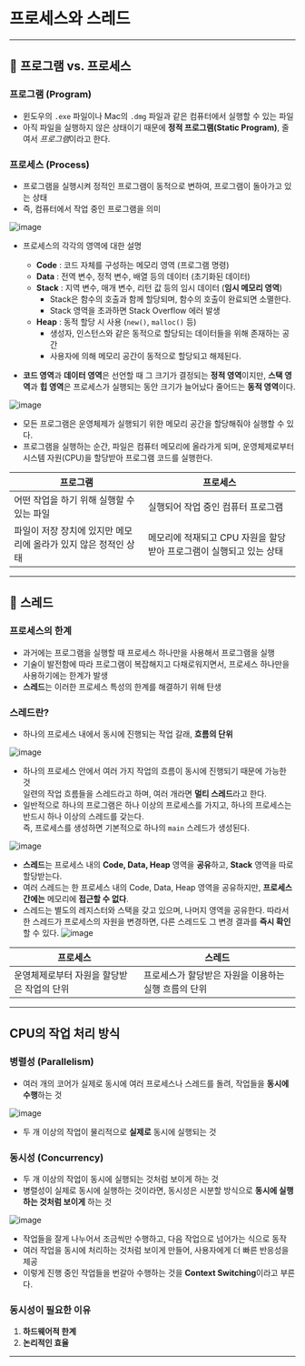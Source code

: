 # 프로세스와 스레드

---

## 📌 프로그램 vs. 프로세스

### 프로그램 (Program)

- 윈도우의 `.exe` 파일이나 Mac의 `.dmg` 파일과 같은 컴퓨터에서 실행할 수 있는 파일
- 아직 파일을 실행하지 않은 상태이기 때문에 **정적 프로그램(Static Program)**, 줄여서 *프로그램*이라고 한다.

### 프로세스 (Process)

- 프로그램을 실행시켜 정적인 프로그램이 동적으로 변하여, 프로그램이 돌아가고 있는 상태
- 즉, 컴퓨터에서 작업 중인 프로그램을 의미

![image](https://github.com/user-attachments/assets/fa016189-b548-4577-bbb6-8c4e04909798)

- 프로세스의 각각의 영역에 대한 설명
  - **Code** : 코드 자체를 구성하는 메모리 영역 (프로그램 명령)
  - **Data** : 전역 변수, 정적 변수, 배열 등의 데이터 (초기화된 데이터)
  - **Stack** : 지역 변수, 매개 변수, 리턴 값 등의 임시 데이터 (**임시 메모리 영역**)
    - Stack은 함수의 호출과 함께 할당되며, 함수의 호출이 완료되면 소멸한다.
    - Stack 영역을 초과하면 Stack Overflow 에러 발생
  - **Heap** : 동적 할당 시 사용 (`new()`, `malloc()` 등)
    - 생성자, 인스턴스와 같은 동적으로 할당되는 데이터들을 위해 존재하는 공간
    - 사용자에 의해 메모리 공간이 동적으로 할당되고 해제된다.

- **코드 영역**과 **데이터 영역**은 선언할 때 그 크기가 결정되는 **정적 영역**이지만, **스택 영역**과 **힙 영역**은 프로세스가 실행되는 동안 크기가 늘어났다 줄어드는 **동적 영역**이다.

![image](https://github.com/user-attachments/assets/d1244e23-7643-44b5-9aa5-00f77aa69963)

- 모든 프로그램은 운영체제가 실행되기 위한 메모리 공간을 할당해줘야 실행할 수 있다.
- 프로그램을 실행하는 순간, 파일은 컴퓨터 메모리에 올라가게 되며, 운영체제로부터 시스템 자원(CPU)을 할당받아 프로그램 코드를 실행한다.

| 프로그램 | 프로세스 |
| --- | --- |
| 어떤 작업을 하기 위해 실행할 수 있는 파일 | 실행되어 작업 중인 컴퓨터 프로그램 |
| 파일이 저장 장치에 있지만 메모리에 올라가 있지 않은 정적인 상태 | 메모리에 적재되고 CPU 자원을 할당받아 프로그램이 실행되고 있는 상태 |

---

## 📌 스레드

### 프로세스의 한계

- 과거에는 프로그램을 실행할 때 프로세스 하나만을 사용해서 프로그램을 실행
- 기술이 발전함에 따라 프로그램이 복잡해지고 다채로워지면서, 프로세스 하나만을 사용하기에는 한계가 발생
- **스레드**는 이러한 프로세스 특성의 한계를 해결하기 위해 탄생

### 스레드란?

- 하나의 프로세스 내에서 동시에 진행되는 작업 갈래, **흐름의 단위**

![image](https://github.com/user-attachments/assets/fd5e3ebe-cda1-4b61-aae0-399a40c91993)

- 하나의 프로세스 안에서 여러 가지 작업의 흐름이 동시에 진행되기 때문에 가능한 것  
  일련의 작업 흐름들을 스레드라고 하며, 여러 개라면 **멀티 스레드**라고 한다.
- 일반적으로 하나의 프로그램은 하나 이상의 프로세스를 가지고, 하나의 프로세스는 반드시 하나 이상의 스레드를 갖는다.  
  즉, 프로세스를 생성하면 기본적으로 하나의 `main` 스레드가 생성된다.

![image](https://github.com/user-attachments/assets/585bc129-9ad8-4665-afad-0ea5fd60d2f1)

- **스레드**는 프로세스 내의 **Code, Data, Heap** 영역을 **공유**하고, **Stack** 영역을 따로 할당받는다.
- 여러 스레드는 한 프로세스 내의 Code, Data, Heap 영역을 공유하지만, **프로세스 간에는** 메모리에 **접근할 수 없다**.
- 스레드는 별도의 레지스터와 스택을 갖고 있으며, 나머지 영역을 공유한다. 따라서 한 스레드가 프로세스의 자원을 변경하면, 다른 스레드도 그 변경 결과를 **즉시 확인**할 수 있다.
![image](https://github.com/user-attachments/assets/da8d20a8-eece-4009-8935-8e2caf549e96)


| 프로세스 | 스레드 |
| --- | --- |
| 운영체제로부터 자원을 할당받은 작업의 단위 | 프로세스가 할당받은 자원을 이용하는 실행 흐름의 단위 |

---

## CPU의 작업 처리 방식

### 병렬성 (Parallelism)

- 여러 개의 코어가 실제로 동시에 여러 프로세스나 스레드를 돌려, 작업들을 **동시에 수행**하는 것

![image](https://github.com/user-attachments/assets/4f04c87c-904f-4eab-8593-ccc873f2f26a)

- 두 개 이상의 작업이 물리적으로 **실제로** 동시에 실행되는 것

### 동시성 (Concurrency)

- 두 개 이상의 작업이 동시에 실행되는 것처럼 보이게 하는 것
- 병렬성이 실제로 동시에 실행하는 것이라면, 동시성은 시분할 방식으로 **동시에 실행하는 것처럼 보이게** 하는 것

![image](https://github.com/user-attachments/assets/b767ad40-7deb-4d6c-95e7-25d748f2131f)

- 작업들을 잘게 나누어서 조금씩만 수행하고, 다음 작업으로 넘어가는 식으로 동작
- 여러 작업을 동시에 처리하는 것처럼 보이게 만들어, 사용자에게 더 빠른 반응성을 제공
- 이렇게 진행 중인 작업들을 번갈아 수행하는 것을 **Context Switching**이라고 부른다.

### 동시성이 필요한 이유

1. **하드웨어적 한계**
2. **논리적인 효율**

---
